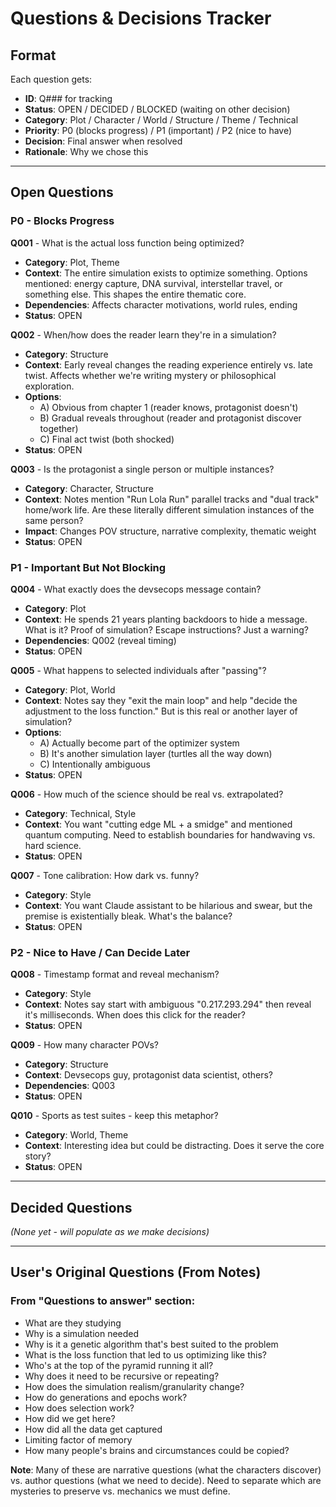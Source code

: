 # Questions & Decisions Tracker

## Format
Each question gets:
- **ID**: Q### for tracking
- **Status**: OPEN / DECIDED / BLOCKED (waiting on other decision)
- **Category**: Plot / Character / World / Structure / Theme / Technical
- **Priority**: P0 (blocks progress) / P1 (important) / P2 (nice to have)
- **Decision**: Final answer when resolved
- **Rationale**: Why we chose this

---

## Open Questions

### P0 - Blocks Progress

**Q001** - What is the actual loss function being optimized?
- **Category**: Plot, Theme
- **Context**: The entire simulation exists to optimize something. Options mentioned: energy capture, DNA survival, interstellar travel, or something else. This shapes the entire thematic core.
- **Dependencies**: Affects character motivations, world rules, ending
- **Status**: OPEN

**Q002** - When/how does the reader learn they're in a simulation?
- **Category**: Structure
- **Context**: Early reveal changes the reading experience entirely vs. late twist. Affects whether we're writing mystery or philosophical exploration.
- **Options**:
  - A) Obvious from chapter 1 (reader knows, protagonist doesn't)
  - B) Gradual reveals throughout (reader and protagonist discover together)
  - C) Final act twist (both shocked)
- **Status**: OPEN

**Q003** - Is the protagonist a single person or multiple instances?
- **Category**: Character, Structure
- **Context**: Notes mention "Run Lola Run" parallel tracks and "dual track" home/work life. Are these literally different simulation instances of the same person?
- **Impact**: Changes POV structure, narrative complexity, thematic weight
- **Status**: OPEN

### P1 - Important But Not Blocking

**Q004** - What exactly does the devsecops message contain?
- **Category**: Plot
- **Context**: He spends 21 years planting backdoors to hide a message. What is it? Proof of simulation? Escape instructions? Just a warning?
- **Dependencies**: Q002 (reveal timing)
- **Status**: OPEN

**Q005** - What happens to selected individuals after "passing"?
- **Category**: Plot, World
- **Context**: Notes say they "exit the main loop" and help "decide the adjustment to the loss function." But is this real or another layer of simulation?
- **Options**:
  - A) Actually become part of the optimizer system
  - B) It's another simulation layer (turtles all the way down)
  - C) Intentionally ambiguous
- **Status**: OPEN

**Q006** - How much of the science should be real vs. extrapolated?
- **Category**: Technical, Style
- **Context**: You want "cutting edge ML + a smidge" and mentioned quantum computing. Need to establish boundaries for handwaving vs. hard science.
- **Status**: OPEN

**Q007** - Tone calibration: How dark vs. funny?
- **Category**: Style
- **Context**: You want Claude assistant to be hilarious and swear, but the premise is existentially bleak. What's the balance?
- **Status**: OPEN

### P2 - Nice to Have / Can Decide Later

**Q008** - Timestamp format and reveal mechanism?
- **Category**: Style
- **Context**: Notes say start with ambiguous "0.217.293.294" then reveal it's milliseconds. When does this click for the reader?
- **Status**: OPEN

**Q009** - How many character POVs?
- **Category**: Structure
- **Context**: Devsecops guy, protagonist data scientist, others?
- **Dependencies**: Q003
- **Status**: OPEN

**Q010** - Sports as test suites - keep this metaphor?
- **Category**: World, Theme
- **Context**: Interesting idea but could be distracting. Does it serve the core story?
- **Status**: OPEN

---

## Decided Questions
_(None yet - will populate as we make decisions)_

---

## User's Original Questions (From Notes)

### From "Questions to answer" section:
- What are they studying
- Why is a simulation needed
- Why is it a genetic algorithm that's best suited to the problem
- What is the loss function that led to us optimizing like this?
- Who's at the top of the pyramid running it all?
- Why does it need to be recursive or repeating?
- How does the simulation realism/granularity change?
- How do generations and epochs work?
- How does selection work?
- How did we get here?
- How did all the data get captured
- Limiting factor of memory
- How many people's brains and circumstances could be copied?

**Note**: Many of these are narrative questions (what the characters discover) vs. author questions (what we need to decide). Need to separate which are mysteries to preserve vs. mechanics we must define.